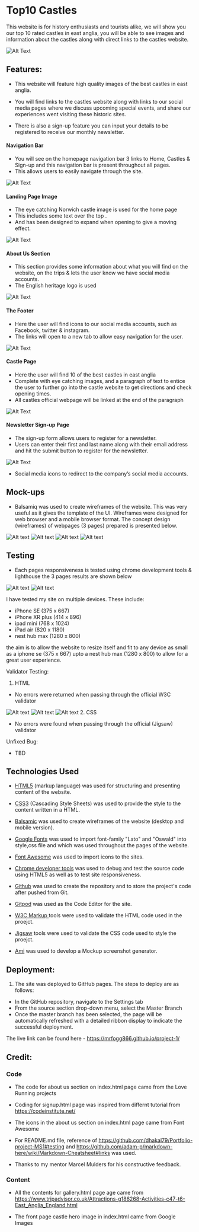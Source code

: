 # Top10 Castles


This website is for history enthusiasts and tourists alike, we will show you our top 10 rated castles in east anglia, you will be able to see images and information about the castles along with direct links to the castles website.

![Alt Text](../project-1/assets/image/screenshots.png)



## Features:

- This website will feature high quality images of the best castles in east anglia.

- You will find links to the castles website along with links to our social media pages where we discuss upcoming special events, and share our experiences  went visiting these historic sites.

- There is also a sign-up feature you can  input your details to be registered to receive our monthly newsletter.


#### Navigation Bar

- You will see on the homepage navigation bar 3 links to Home, Castles & Sign-up and this navigation bar is present throughout all pages.
- This allows users to easily navigate through the site.

![Alt Text](../project-1/assets/image/NAV-HEADER.png)


#### Landing Page Image

- The  eye catching  Norwich castle image is used for the home page
- This includes some text over the top .
- And has been designed to expand when opening to give a moving effect.

![Alt Text](../project-1/assets/image/landing-page.png)

#### About Us Section

- This section provides some information about what you will find on the website, on the trips & lets the user know we have social media accounts.
- The English heritage logo is used 
 

![Alt Text](../project-1/assets/image/about-us.png)

#### The Footer

- Here the user will find icons to our social media accounts, such as  Facebook, twitter & instagram.
- The links will open to a new tab to allow easy navigation for the user.

![Alt Text](../project-1/assets/image/footer.png)

#### Castle Page

- Here the user will find 10 of the best castles in east anglia
- Complete with eye catching images, and a paragraph of text to entice the user to further go into the castle website to get directions and check opening times.
- All castles official webpage will be linked at the end of the paragraph

![Alt Text](../project-1/assets/image/castle-page-readme-img.png)
#### Newsletter Sign-up Page


- The sign-up form allows users to register for a newsletter.
- Users can enter their first and last name along with their email address and hit the submit button to register for the newsletter.

![Alt Text](../project-1/assets/image/signup-page.png)

- Social media icons to redirect to the company’s social media accounts.

## Mock-ups

- Balsamiq was used to create wireframes of the website. This was very useful as it gives the template of the UI. Wireframes were designed for web browser and a mobile browser format. The concept design (wireframes) of webpages (3 pages) prepared is presented below.

![Alt text](../project-1/assets/image/balsamic-home.png)
![Alt text](../project-1/assets/image/balsamic-castle.png)
![Alt text](../project-1/assets/image/balsamic-castle2.png)
![Alt text](../project-1/assets/image/balsamic-sign-up.png)



## Testing 

- Each pages responsiveness is tested using chrome development tools & lighthouse the 3 pages results are shown below

![Alt text](../project-1/assets/image/lighthouse-castles.png)
![Alt text](../project-1/assets/image/lighthouse-sign-up.png)

I have tested my site on multiple devices. These include:


- iPhone SE (375 x 667)
- iPhone XR plus (414 x 896)
- ipad mini (768 x 1024)
- iPad air (820 x 1180)
- nest hub max (1280 x 800)


the aim is to allow the website to resize itself and fit to any device as small as a iphone se (375 x 667) upto a nest hub max (1280 x 800) to allow for a great user experience.



Validator Testing:

1. HTML
- No errors were returned when passing through the official W3C validator

![Alt text](../project-1/assets/image/html-check-home.png)
![Alt text](../project-1/assets/image/html-check-castle.png)
![Alt text](../project-1/assets/image/html-check-sign-up.png)
2. CSS
- No errors were found when passing through the official (Jigsaw) validator

Unfixed Bug:

- TBD 

## Technologies Used

- [HTML5](https://en.wikipedia.org/wiki/HTML5) (markup language) was used for structuring and presenting content of the website.

- [CSS3](https://en.wikipedia.org/wiki/CSS) (Cascading Style Sheets) was used to provide the style to the content written in a HTML.

- [Balsamic](https://balsamiq.com/) was used to create wireframes of the website (desktop and mobile version).

- [Google Fonts](https://fonts.google.com/) was used to import font-family "Lato" and "Oswald" into style,css file and which was used throughout the pages of the website.

- [Font Awesome](https://fontawesome.com/) was used to import icons to the sites.

- [Chrome developer tools](https://www.google.com/intl/en_uk/chrome/) was used to debug and test the source code using HTML5 as well as to test site responsiveness.

-  [Github](https://github.com/) was used to create the repository and to store the project's code after pushed from Git.

- [Gitpod](https://www.gitpod.io/) was used as the Code Editor for the site.

- [W3C Markup  ](https://validator.w3.org/) tools were used to validate the HTML code used in the proejct.

- [Jigsaw](https://jigsaw.w3.org/) tools were used to validate the CSS  code used to style the proejct.

-  [Ami](http://ami.responsivedesign.is/) was used to develop a Mockup screenshot generator.

## Deployment:

1. The site was deployed to GitHub pages. The steps to deploy are as follows:
- In the GitHub repository, navigate to the Settings tab
- From the source section drop-down menu, select the Master Branch
- Once the master branch has been selected, the page will be automatically refreshed with a detailed ribbon display to indicate the successful deployment.

The live link can be found here - https://mrfogg866.github.io/project-1/ 


## Credit:

### Code

- The code for about us section on index.html page came from the Love Running projects

- Coding for signup.html page was inspired from differnt tutorial from https://codeinstitute.net/
- The icons in the about us section on index.html page came from Font Awesome
- For README.md file, reference of https://github.com/dhakal79/Portfolio-project-MS1#testing and https://github.com/adam-p/markdown-here/wiki/Markdown-Cheatsheet#links was used.
- Thanks to my mentor Marcel Mulders for his constructive feedback.

### Content

- All the contents for gallery.html page age came from https://www.tripadvisor.co.uk/Attractions-g186268-Activities-c47-t6-East_Anglia_England.html


- The front page castle hero image in index.html came from Google Images







